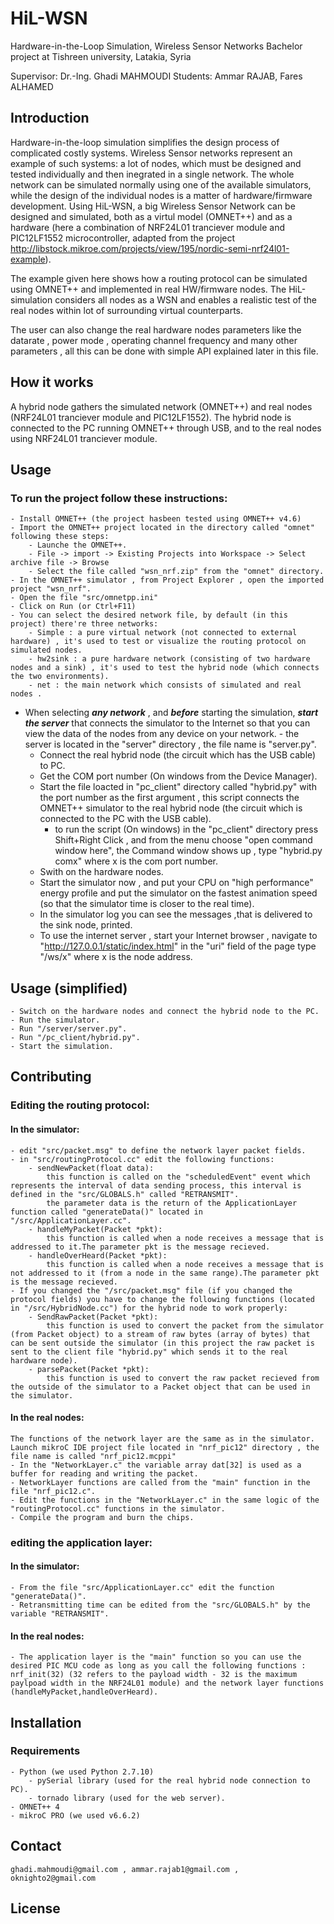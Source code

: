 # HiL-WSN
Hardware-in-the-Loop Simulation, Wireless Sensor Networks
Bachelor project at Tishreen university, Latakia, Syria

Supervisor: Dr.-Ing. Ghadi MAHMOUDI
Students: Ammar RAJAB, Fares ALHAMED

## Introduction

Hardware-in-the-loop simulation simplifies the design process of complicated costly systems. Wireless Sensor networks represent an example of such systems: a lot of nodes, which must be designed and tested individually and then inegrated in a single network. The whole network can be simulated normally using one of the available simulators, while the design of the individual nodes is a matter of hardware/firmware development.
Using HiL-WSN, a big Wireless Sensor Network can be designed and simulated, both as a virtul model (OMNET++) and as a hardware (here a combination of NRF24L01 tranciever module and PIC12LF1552 microcontroller, adapted from the project http://libstock.mikroe.com/projects/view/195/nordic-semi-nrf24l01-example).

The example given here shows how a routing protocol can be simulated using OMNET++ and implemented in real HW/firmware nodes. The HiL-simulation considers all nodes as a WSN and enables a realistic test of the real nodes within lot of surrounding virtual counterparts.

The user can also change the real hardware nodes parameters like the datarate , power mode , operating channel frequency and many other parameters , all this can be done with simple API explained later in this file.

## How it works
A hybrid node gathers the simulated network (OMNET++) and real nodes (NRF24L01 tranciever module and PIC12LF1552). The hybrid node is connected to the PC running OMNET++ through USB, and to the real nodes using NRF24L01 tranciever module.

## Usage

### To run the project follow these instructions:
    - Install OMNET++ (the project hasbeen tested using OMNET++ v4.6)
    - Import the OMNET++ project located in the directory called "omnet" following these steps:
        - Launche the OMNET++.
        - File -> import -> Existing Projects into Workspace -> Select archive file -> Browse
        - Select the file called "wsn_nrf.zip" from the "omnet" directory.
    - In the OMNET++ simulator , from Project Explorer , open the imported project "wsn_nrf".
    - Open the file "src/omnetpp.ini"
    - Click on Run (or Ctrl+F11)
    - You can select the desired network file, by default (in this project) there're three networks:
        - Simple : a pure virtual network (not connected to external hardware) , it's used to test or visualize the routing protocol on simulated nodes.
        - hw2sink : a pure hardware network (consisting of two hardware nodes and a sink) , it's used to test the hybrid node (which connects the two environments).
        - net : the main network which consists of simulated and real nodes .
    


- When selecting ***any network*** , and ***before*** starting the simulation, ***start the server*** that connects the simulator to the Internet so that you can view the data of the nodes from any device on your network.
        - the server is located in the "server" directory , the file name is "server.py".
    - Connect the real hybrid node (the circuit which has the USB cable) to PC.
    - Get the COM port number (On windows from the Device Manager).
    - Start the file loacted in "pc_client" directory called "hybrid.py" with the port number as the first argument , this script connects the OMNET++ simulator to the real hybrid node (the circuit which is connected to the PC with the USB cable).
        - to run the script (On windows) in the "pc_client" directory press Shift+Right Click , and from the menu choose "open command window here", the Command window shows up , type "hybrid.py comx" where x is the com port number.
    - Swith on the hardware nodes.
    - Start the simulator now , and put your CPU on "high performance" energy profile and put the simulator on the fastest animation speed (so that the simulator time is closer to the real time).
    - In the simulator log you can see the messages ,that is delivered to the sink node, printed.
    - To use the internet server , start your Internet browser , navigate to "http://127.0.0.1/static/index.html" in the "uri" field of the page type "/ws/x" where x is the node address.

## Usage (simplified)
    - Switch on the hardware nodes and connect the hybrid node to the PC.
    - Run the simulator.
    - Run "/server/server.py".
    - Run "/pc_client/hybrid.py".
    - Start the simulation.

## Contributing
### Editing the routing protocol:
#### In the simulator:
    - edit "src/packet.msg" to define the network layer packet fields.
    - in "src/routingProtocol.cc" edit the following functions:
        - sendNewPacket(float data):
            this function is called on the "scheduledEvent" event which represents the interval of data sending process, this interval is defined in the "src/GLOBALS.h" called "RETRANSMIT".
            the parameter data is the return of the ApplicationLayer function called "generateData()" located in "/src/ApplicationLayer.cc".
        - handleMyPacket(Packet *pkt):
            this function is called when a node receives a message that is addressed to it.The parameter pkt is the message recieved.
        - handleOverHeard(Packet *pkt):
            this function is called when a node receives a message that is not addressed to it (from a node in the same range).The parameter pkt is the message recieved.
    - If you changed the "/src/packet.msg" file (if you changed the protocol fields) you have to change the following functions (located in "/src/HybridNode.cc") for the hybrid node to work properly:
        - SendRawPacket(Packet *pkt):
            this function is used to convert the packet from the simulator (from Packet object) to a stream of raw bytes (array of bytes) that can be sent outside the simulator (in this project the raw packet is sent to the client file "hybrid.py" which sends it to the real hardware node).
        - parsePacket(Packet *pkt):
            this function is used to convert the raw packet recieved from the outside of the simulator to a Packet object that can be used in the simulator.
#### In the real nodes:
    The functions of the network layer are the same as in the simulator.
    Launch mikroC IDE project file located in "nrf_pic12" directory , the file name is called "nrf_pic12.mcppi"
    - In the "NetworkLayer.c" the variable array dat[32] is used as a buffer for reading and writing the packet.
    - NetworkLayer functions are called from the "main" function in the file "nrf_pic12.c".
    - Edit the functions in the "NetworkLayer.c" in the same logic of the "routingProtocol.cc" functions in the simulator.
    - Compile the program and burn the chips.
### editing the application layer:
#### In the simulator:
    - From the file "src/ApplicationLayer.cc" edit the function "generateData()".
    - Retransmitting time can be edited from the "src/GLOBALS.h" by the variable "RETRANSMIT".
#### In the real nodes:
    - The application layer is the "main" function so you can use the desired PIC MCU code as long as you call the following functions : nrf_init(32) (32 refers to the payload width - 32 is the maximum paylpoad width in the NRF24L01 module) and the network layer functions (handleMyPacket,handleOverHeard).


## Installation
### Requirements
    - Python (we used Python 2.7.10)
        - pySerial library (used for the real hybrid node connection to PC).
        - tornado library (used for the web server).
    - OMNET++ 4
    - mikroC PRO (we used v6.6.2)


## Contact
    ghadi.mahmoudi@gmail.com , ammar.rajab1@gmail.com , oknighto2@gmail.com
## License



